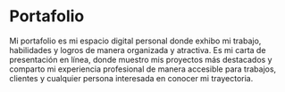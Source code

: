 # Portafolio
Mi portafolio es mi espacio digital personal donde exhibo mi trabajo, habilidades y logros de manera organizada y atractiva. Es mi carta de presentación en línea, donde muestro mis proyectos más destacados y comparto mi experiencia profesional de manera accesible para trabajos, clientes y cualquier persona interesada en conocer mi trayectoria.
